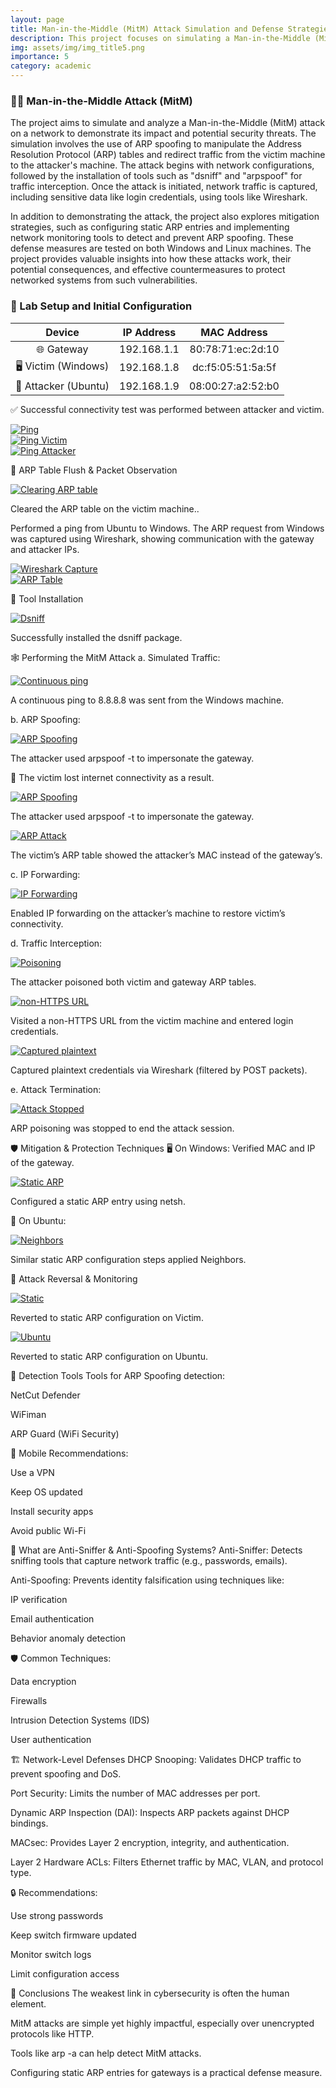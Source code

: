 ```yaml
---
layout: page
title: Man-in-the-Middle (MitM) Attack Simulation and Defense Strategies
description: This project focuses on simulating a Man-in-the-Middle (MitM) attack within a network environment. It includes the execution of ARP spoofing to intercept traffic between a victim and a gateway, followed by methods to protect Windows and Linux systems from such attacks.
img: assets/img/img_title5.png
importance: 5
category: academic
---
```


<h3>🕵️‍♂️ Man-in-the-Middle Attack (MitM)</h3>
The project aims to simulate and analyze a Man-in-the-Middle (MitM) attack on a network to demonstrate its impact and potential security threats. The simulation involves the use of ARP spoofing to manipulate the Address Resolution Protocol (ARP) tables and redirect traffic from the victim machine to the attacker's machine. The attack begins with network configurations, followed by the installation of tools such as "dsniff" and "arpspoof" for traffic interception. Once the attack is initiated, network traffic is captured, including sensitive data like login credentials, using tools like Wireshark.

In addition to demonstrating the attack, the project also explores mitigation strategies, such as configuring static ARP entries and implementing network monitoring tools to detect and prevent ARP spoofing. These defense measures are tested on both Windows and Linux machines. The project provides valuable insights into how these attacks work, their potential consequences, and effective countermeasures to protect networked systems from such vulnerabilities.

<h3>🧪 Lab Setup and Initial Configuration</h3>

<table style="margin: auto; border-collapse: collapse; text-align: center;">
  <thead>
    <tr>
      <th>Device</th>
      <th>IP Address</th>
      <th>MAC Address</th>
    </tr>
  </thead>
  <tbody>
    <tr>
      <td>🌐 Gateway</td>
      <td>192.168.1.1</td>
      <td>80:78:71:ec:2d:10</td>
    </tr>
    <tr>
      <td>🖥️ Victim (Windows)</td>
      <td>192.168.1.8</td>
      <td>dc:f5:05:51:5a:5f</td>
    </tr>
    <tr>
      <td>🐧 Attacker (Ubuntu)</td>
      <td>192.168.1.9</td>
      <td>08:00:27:a2:52:b0</td>
    </tr>
  </tbody>
</table>


✅ Successful connectivity test was performed between attacker and victim.

<div class="row text-center">
  <div class="col-sm mt-3 mt-md-0">
    <a href="/assets/img/connect1.png" data-lightbox="standards" data-title="Ping">
      <img src="/assets/img/connect1.png" alt="Ping" class="img-fluid rounded z-depth-1" />
    </a>
  </div>
  <div class="col-sm mt-3 mt-md-0">
    <a href="/assets/img/connect2.png" data-lightbox="standards" data-title="Ping Victim">
      <img src="/assets/img/connect2.png" alt="Ping Victim" class="img-fluid rounded z-depth-1" />
    </a>
  </div>
  <div class="col-sm mt-3 mt-md-0">
    <a href="/assets/img/connect3.png" data-lightbox="standards" data-title="Ping Attacker">
      <img src="/assets/img/connect3.png" alt="Ping Attacker" class="img-fluid rounded z-depth-1" />
    </a>
  </div>
</div>

🧼 ARP Table Flush & Packet Observation

<div class="row mt-4 justify-content-center">
  <div class="col-sm-10 text-center">
    <a href="/assets/img/clear.png" data-lightbox="grupo1" data-title="Clearing ARP table">
      <img src="/assets/img/clear.png" alt="Clearing ARP table" class="img-fluid rounded z-depth-1" style="max-width: 60%; height: auto;" />
    </a>
    <p class="caption mt-2 text-center">
      Cleared the ARP table on the victim machine..
    </p>
  </div>
</div>

Performed a ping from Ubuntu to Windows. The ARP request from Windows was captured using Wireshark, showing communication with the gateway and attacker IPs.

<div class="row mt-4 text-center">
  <div class="col-sm-8 mx-auto mt-3 mt-md-0">
    <a href="/assets/img/wirearp.png" data-lightbox="standards2" data-title="Wireshark Capture">
      <img src="/assets/img/wirearp.png" alt="Wireshark Capture" class="img-fluid rounded z-depth-1" />
    </a>
  </div>
</div>

<div class="row mt-4 text-center">
  <div class="col-sm-8 mx-auto mt-3 mt-md-0">
    <a href="/assets/img/arp.png" data-lightbox="standards2" data-title="ARP Table">
      <img src="/assets/img/arp.png" alt="ARP Table" class="img-fluid rounded z-depth-1" />
    </a>
  </div>
</div>

🔧 Tool Installation

<div class="row mt-4 justify-content-center">
  <div class="col-sm-10 text-center">
    <a href="/assets/img/niff.png" data-lightbox="grupo2" data-title="Dsniff">
      <img src="/assets/img/niff.png" alt="Dsniff" class="img-fluid rounded z-depth-1" style="max-width: 60%; height: auto;" />
    </a>
    <p class="caption mt-2 text-center">
      Successfully installed the dsniff package.
    </p>
  </div>
</div>

🕸️ Performing the MitM Attack
a. Simulated Traffic:

<div class="row mt-4 justify-content-center">
  <div class="col-sm-10 text-center">
    <a href="/assets/img/tping.png" data-lightbox="grupo3" data-title="Continuous ping">
      <img src="/assets/img/tping.png" alt="Continuous ping" class="img-fluid rounded z-depth-1" style="max-width: 60%; height: auto;" />
    </a>
    <p class="caption mt-2 text-center">
      A continuous ping to 8.8.8.8 was sent from the Windows machine.
    </p>
  </div>
</div>

b. ARP Spoofing:

<div class="row mt-4 justify-content-center">
  <div class="col-sm-10 text-center">
    <a href="/assets/img/spoof.png" data-lightbox="grupo4" data-title="ARP Spoofing">
      <img src="/assets/img/spoof.png" alt="ARP Spoofing" class="img-fluid rounded z-depth-1" style="max-width: 60%; height: auto;" />
    </a>
    <p class="caption mt-2 text-center">
      The attacker used arpspoof -t to impersonate the gateway.
    </p>
  </div>
</div>

🛑 The victim lost internet connectivity as a result.

<div class="row mt-4 text-center">
  <div class="col-sm-8 mx-auto mt-3 mt-md-0">
    <a href="/assets/img/lost.png" data-lightbox="standards3" data-title="ARP Spoofing">
      <img src="/assets/img/lost.png" alt="ARP Spoofing" class="img-fluid rounded z-depth-1" />
    </a>
    <p class="caption mt-2 text-center">
      The attacker used arpspoof -t to impersonate the gateway.
    </p>
  </div>
</div>

<div class="row mt-4 text-center">
  <div class="col-sm-8 mx-auto mt-3 mt-md-0">
    <a href="/assets/img/arpattk.png" data-lightbox="standards3" data-title="ARP Attack">
      <img src="/assets/img/arpattk.png" alt="ARP Attack" class="img-fluid rounded z-depth-1" />
    </a>
    <p class="caption mt-2 text-center">
      The victim’s ARP table showed the attacker’s MAC instead of the gateway’s.
    </p>
  </div>
</div>

c. IP Forwarding:

<div class="row mt-4 text-center">
  <div class="col-sm-8 mx-auto mt-3 mt-md-0">
    <a href="/assets/img/forw.png" data-lightbox="standards4" data-title="IP Forwarding">
      <img src="/assets/img/forw.png" alt="IP Forwarding" class="img-fluid rounded z-depth-1" />
    </a>
    <p class="caption mt-2 text-center">
      Enabled IP forwarding on the attacker’s machine to restore victim’s connectivity.
    </p>
  </div>
</div>

d. Traffic Interception:

<div class="row mt-4 text-center">
  <div class="col-sm-8 mx-auto mt-3 mt-md-0">
    <a href="/assets/img/poison.png" data-lightbox="standards4" data-title="Poisoning">
      <img src="/assets/img/poison.png" alt="Poisoning" class="img-fluid rounded z-depth-1" />
    </a>
    <p class="caption mt-2 text-center">
      The attacker poisoned both victim and gateway ARP tables.
    </p>
  </div>
</div>
<div class="row mt-4 text-center">
  <div class="col-sm-8 mx-auto mt-3 mt-md-0">
    <a href="/assets/img/page1.png" data-lightbox="standards4" data-title="non-HTTPS URL">
      <img src="/assets/img/page1.png" alt="non-HTTPS URL" class="img-fluid rounded z-depth-1" />
    </a>
    <p class="caption mt-2 text-center">
      Visited a non-HTTPS URL from the victim machine and entered login credentials.
    </p>
  </div>
</div>
<div class="row mt-4 text-center">
  <div class="col-sm-8 mx-auto mt-3 mt-md-0">
    <a href="/assets/img/wirehttp.png" data-lightbox="standards4" data-title="Captured plaintext">
      <img src="/assets/img/wirehttp.png" alt="Captured plaintext" class="img-fluid rounded z-depth-1" />
    </a>
    <p class="caption mt-2 text-center">
      Captured plaintext credentials via Wireshark (filtered by POST packets).
    </p>
  </div>
</div>

e. Attack Termination:

<div class="row mt-4 text-center">
  <div class="col-sm-8 mx-auto mt-3 mt-md-0">
    <a href="/assets/img/stopoison.png" data-lightbox="standards5" data-title="Attack Stopped">
      <img src="/assets/img/stopoison.png" alt="Attack Stopped" class="img-fluid rounded z-depth-1" />
    </a>
    <p class="caption mt-2 text-center">
      ARP poisoning was stopped to end the attack session.
    </p>
  </div>
</div>

🛡️ Mitigation & Protection Techniques
🖥️ On Windows:
Verified MAC and IP of the gateway.

<div class="row mt-4 text-center">
  <div class="col-sm-8 mx-auto mt-3 mt-md-0">
    <a href="/assets/img/protect1.png" data-lightbox="standards6" data-title="Static ARP">
      <img src="/assets/img/protect1.png" alt="Static ARP" class="img-fluid rounded z-depth-1" />
    </a>
    <p class="caption mt-2 text-center">
      Configured a static ARP entry using netsh.
    </p>
  </div>
</div>

🐧 On Ubuntu:

<div class="row mt-4 text-center">
  <div class="col-sm-8 mx-auto mt-3 mt-md-0">
    <a href="/assets/img/neigh.png" data-lightbox="standards7" data-title="Neighbors">
      <img src="/assets/img/neigh.png" alt="Neighbors" class="img-fluid rounded z-depth-1" />
    </a>
    <p class="caption mt-2 text-center">
      Similar static ARP configuration steps applied Neighbors.
    </p>
  </div>
</div>

🔄 Attack Reversal & Monitoring

<div class="row mt-4 text-center">
  <div class="col-sm-8 mx-auto mt-3 mt-md-0">
    <a href="/assets/img/int.png" data-lightbox="standards8" data-title="Static">
      <img src="/assets/img/int.png" alt="Static" class="img-fluid rounded z-depth-1" />
    </a>
    <p class="caption mt-2 text-center">
      Reverted to static ARP configuration on Victim.
    </p>
  </div>
</div>
<div class="row mt-4 text-center">
  <div class="col-sm-8 mx-auto mt-3 mt-md-0">
    <a href="/assets/img/perm.png" data-lightbox="standards8" data-title="Ubuntu">
      <img src="/assets/img/perm.png" alt="Ubuntu" class="img-fluid rounded z-depth-1" />
    </a>
    <p class="caption mt-2 text-center">
      Reverted to static ARP configuration on Ubuntu.
    </p>
  </div>
</div>

🧰 Detection Tools
Tools for ARP Spoofing detection:

NetCut Defender

WiFiman

ARP Guard (WiFi Security)

📝 Mobile Recommendations:

Use a VPN

Keep OS updated

Install security apps

Avoid public Wi-Fi

🧯 What are Anti-Sniffer & Anti-Spoofing Systems?
Anti-Sniffer:
Detects sniffing tools that capture network traffic (e.g., passwords, emails).

Anti-Spoofing:
Prevents identity falsification using techniques like:

IP verification

Email authentication

Behavior anomaly detection

🛡️ Common Techniques:

Data encryption

Firewalls

Intrusion Detection Systems (IDS)

User authentication

🏗️ Network-Level Defenses
DHCP Snooping: Validates DHCP traffic to prevent spoofing and DoS.

Port Security: Limits the number of MAC addresses per port.

Dynamic ARP Inspection (DAI): Inspects ARP packets against DHCP bindings.

MACsec: Provides Layer 2 encryption, integrity, and authentication.

Layer 2 Hardware ACLs: Filters Ethernet traffic by MAC, VLAN, and protocol type.

🔒 Recommendations:

Use strong passwords

Keep switch firmware updated

Monitor switch logs

Limit configuration access

📌 Conclusions
The weakest link in cybersecurity is often the human element.

MitM attacks are simple yet highly impactful, especially over unencrypted protocols like HTTP.

Tools like arp -a can help detect MitM attacks.

Configuring static ARP entries for gateways is a practical defense measure.


